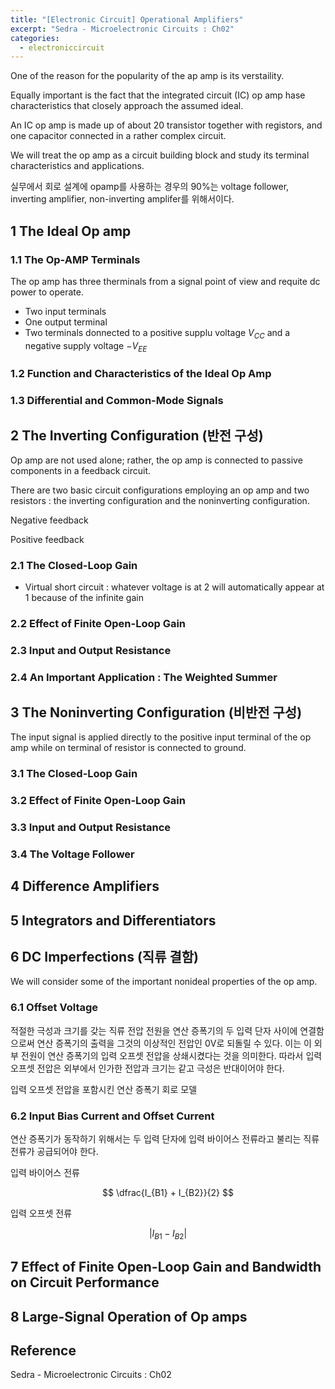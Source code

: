 ```yaml
---
title: "[Electronic Circuit] Operational Amplifiers"
excerpt: "Sedra - Microelectronic Circuits : Ch02"
categories:
  - electroniccircuit
---
```

One of the reason for the popularity of the ap amp is its verstaility.

Equally important is the fact that the integrated circuit (IC) op amp hase characteristics that closely approach the assumed ideal.

An IC op amp is made up of about 20 transistor together with registors, and one capacitor connected in a rather complex circuit.

We will treat the op amp as a circuit building block and study its terminal characteristics and applications.

실무에서 회로 설계에 opamp를 사용하는 경우의 90%는 voltage follower, inverting amplifier, non-inverting amplifer를 위해서이다.

## 1 The Ideal Op amp

### 1.1 The Op-AMP Terminals

The op amp has three therminals from a signal point of view and requite dc power to operate.

- Two input terminals
- One output terminal
- Two terminals donnected to a positive supplu voltage $V_{CC}$ and a negative supply voltage $-V_{EE}$

### 1.2 Function and Characteristics of the Ideal Op Amp

### 1.3 Differential and Common-Mode Signals

## 2 The Inverting Configuration (반전 구성)

Op amp are not used alone; rather, the op amp is connected to passive components in a feedback circuit.

There are two basic circuit configurations employing an op amp and two resistors : the inverting configuration and the noninverting configuration.

Negative feedback

Positive feedback

### 2.1 The Closed-Loop Gain

- Virtual short circuit : whatever voltage is at 2 will automatically appear at 1 because of the infinite gain

### 2.2 Effect of Finite Open-Loop Gain

### 2.3 Input and Output Resistance

### 2.4 An Important Application : The Weighted Summer

## 3 The Noninverting Configuration (비반전 구성)

The input signal is applied directly to the positive input terminal of the op amp while on terminal of resistor is connected to ground.

### 3.1 The Closed-Loop Gain

### 3.2 Effect of Finite Open-Loop Gain

### 3.3 Input and Output Resistance

### 3.4 The Voltage Follower

## 4 Difference Amplifiers

## 5 Integrators and Differentiators

## 6 DC Imperfections (직류 결함)

We will consider some of the important nonideal properties of the op amp.

### 6.1 Offset Voltage

적절한 극성과 크기를 갖는 직류 전압 전원을 연산 증폭기의 두 입력 단자 사이에 연결함으로써 연산 증폭기의 출력을 그것의 이상적인 전압인 0V로 되돌릴 수 있다. 이는 이 외부 전원이 연산 증폭기의 입력 오프셋 전압을 상쇄시켰다는 것을 의미한다. 따라서 입력 오프셋 전압은 외부에서 인가한 전압과 크기는 같고 극성은 반대이어야 한다.

입력 오프셋 전압을 포함시킨 연산 증폭기 회로 모델

### 6.2 Input Bias Current and Offset Current

연산 증폭기가 동작하기 위해서는 두 입력 단자에 입력 바이어스 전류라고 불리는 직류 전류가 공급되어야 한다.

입력 바이어스 전류

$$
\dfrac{I_{B1} + I_{B2}}{2}
$$

입력 오프셋 전류

$$
\vert I_{B1} - I_{B2} \vert
$$

## 7 Effect of Finite Open-Loop Gain and Bandwidth on Circuit Performance

## 8 Large-Signal Operation of Op amps

## Reference

Sedra - Microelectronic Circuits : Ch02
